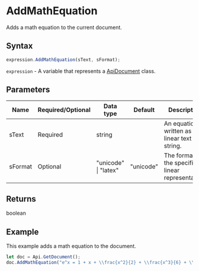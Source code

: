 # AddMathEquation

Adds a math equation to the current document.

## Syntax

```javascript
expression.AddMathEquation(sText, sFormat);
```

`expression` - A variable that represents a [ApiDocument](../ApiDocument.md) class.

## Parameters

| **Name** | **Required/Optional** | **Data type** | **Default** | **Description** |
| ------------- | ------------- | ------------- | ------------- | ------------- |
| sText | Required | string |  | An equation written as a linear text string. |
| sFormat | Optional | "unicode" \| "latex" | "unicode" | The format of the specified linear representation. |

## Returns

boolean

## Example

This example adds a math equation to the document.

```javascript editor-docx
let doc = Api.GetDocument();
doc.AddMathEquation("e^x = 1 + x + \\frac{x^2}{2} + \\frac{x^3}{6} + \\cdots = \\sum_{n\\geq 0} \\frac{x^n}{n!}", "latex");

```
